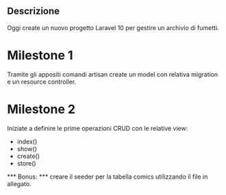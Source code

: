 ## Descrizione
Oggi create un nuovo progetto Laravel 10 per gestire un archivio di fumetti.

# Milestone 1
Tramite gli appositi comandi artisan create un model con relativa migration e un resource controller.

# Milestone 2
Iniziate a definire le prime operazioni CRUD con le relative view:
- index()
- show()
- create()
- store()

*** Bonus: ***
creare il seeder per la tabella comics utilizzando il file in allegato.